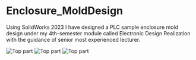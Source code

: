 # Enclosure_MoldDesign

Using SolidWorks 2023 I have designed a PLC sample enclosure mold design under my 4th-semester module called Electronic Design Realization with the guidance of senior most experienced lecturer.

![Top part](Charlie174/Enclosure_MoldDesign/Top.png)
![Top part](Charlie174/Enclosure_MoldDesign/Bottom.png)
![Top part](Charlie174/Enclosure_MoldDesign/Mid.png)
